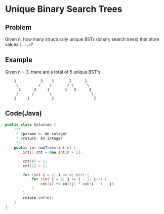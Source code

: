 # Unique Binary Search Trees

## Problem

Given n, how many structurally unique BSTs (binary search trees) that store values `1...n`?

## Example

Given n = 3, there are a total of 5 unique BST's.

```
    1           3    3       2      1
     \         /    /       / \      \
      3      2     1       1   3      2
     /      /       \                  \
    2     1          2                  3
```

## Code(Java)

```java
public class Solution {
    /**
     * @paramn n: An integer
     * @return: An integer
     */
    public int numTrees(int n) {
        int[] cnt = new int[n + 2];

        cnt[0] = 1;
        cnt[1] = 1;

        for (int i = 2; i <= n; i++) {
            for (int j = 0; j <= i - 1; j++) {
                cnt[i] += cnt[j] * cnt[i - 1 - j];
            }
        }
        return cnt[n];
    }
}
```
